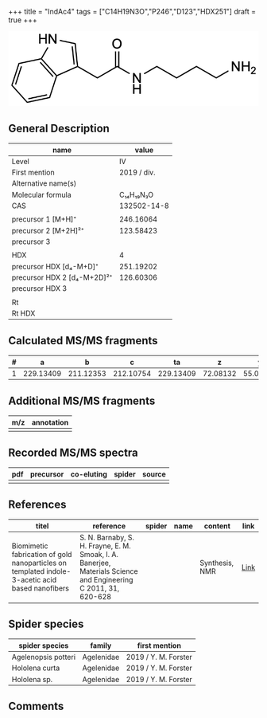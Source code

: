 +++
title = "IndAc4"
tags = ["C14H19N3O","P246","D123","HDX251"]
draft = true
+++

![](/img/IndAc4.png)

## General Description

| name                        | value       |
|-----------------------------|-------------|
| Level                       | IV          |
| First mention               | 2019 / div. |
| Alternative name(s)         |             |
| Molecular formula           | C₁₄H₁₉N₃O   |
| CAS                         | 132502-14-8 |
|                             |             |
| precursor 1 [M+H]⁺          | 246.16064   |
| precursor 2 [M+2H]²⁺        | 123.58423   |
| precursor 3                 |             |
|                             |             |
| HDX                         | 4           |
| precursor HDX   [d₄-M+D]⁺   | 251.19202   |
| precursor HDX 2 [d₄-M+2D]²⁺ | 126.60306   |
| precursor HDX 3             |             |
|                             |             |
| Rt                          |             |
| Rt HDX                      |             |

## Calculated MS/MS fragments

| # | a         | b         | c         | ta        | z        | y        | tz       |
|---|-----------|-----------|-----------|-----------|----------|----------|----------|
| 1 | 229.13409 | 211.12353 | 212.10754 | 229.13409 | 72.08132 | 55.05477 | 89.10787 |

## Additional MS/MS fragments

| m/z | annotation |
|-----|------------|
|     |            |

## Recorded MS/MS spectra

| pdf | precursor | co-eluting | spider | source |
|-----|-----------|------------|--------|--------|
|     |           |            |        |        |

## References

| titel                                                                                           | reference                                                                                                       | spider | name | content        | link                                               |
|-------------------------------------------------------------------------------------------------|-----------------------------------------------------------------------------------------------------------------|--------|------|----------------|----------------------------------------------------|
| Biomimetic fabrication of gold nanoparticles on templated indole-3-acetic acid based nanofibers | S. N. Barnaby, S. H. Frayne, E. M. Smoak, I. A. Banerjee, Materials Science and Engineering C 2011, 31, 620-628 |        |      | Synthesis, NMR | [Link](https://doi.org/10.1016/j.msec.2010.11.027) |

## Spider species

| spider species      | family     | first mention        |
|---------------------|------------|----------------------|
| Agelenopsis potteri | Agelenidae | 2019 / Y. M. Forster |
| Hololena curta      | Agelenidae | 2019 / Y. M. Forster |
| Hololena sp.        | Agelenidae | 2019 / Y. M. Forster |

## Comments